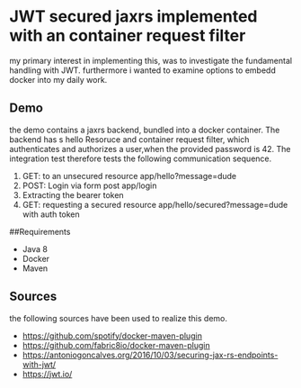 # JWT secured jaxrs implemented with an container request filter 

my primary interest in implementing this, was to investigate the fundamental handling with JWT.
furthermore i wanted to examine options to embedd docker into my daily work.  
## Demo 
the demo contains a jaxrs backend, bundled into a docker container. The backend has s hello Resoruce and container request filter, which authenticates and authorizes a user,when the provided password is 42. 
The integration test therefore tests the following communication sequence. 

1. GET: to an unsecured resource app/hello?message=dude
2. POST: Login via form post app/login
3. Extracting the bearer token
4. GET: requesting a secured resource app/hello/secured?message=dude with auth token
 

##Requirements

* Java 8 
* Docker
* Maven

## Sources
the following sources have been used to realize this demo. 

* https://github.com/spotify/docker-maven-plugin
* https://github.com/fabric8io/docker-maven-plugin
* https://antoniogoncalves.org/2016/10/03/securing-jax-rs-endpoints-with-jwt/
* https://jwt.io/